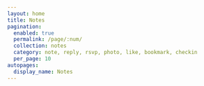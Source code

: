 ```yaml
---
layout: home
title: Notes
pagination:
  enabled: true
  permalink: /page/:num/
  collection: notes
  category: note, reply, rsvp, photo, like, bookmark, checkin
  per_page: 10
autopages:
  display_name: Notes
---
```

